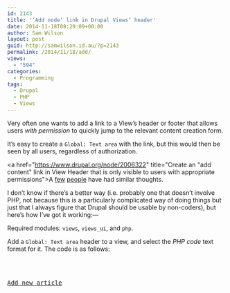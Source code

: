 ```yaml
---
id: 2143
title: '‘Add node’ link in Drupal Views’ header'
date: 2014-11-18T08:29:09+00:00
author: Sam Wilson
layout: post
guid: http://samwilson.id.au/?p=2143
permalink: /2014/11/18/add/
views:
  - "594"
categories:
  - Programming
tags:
  - Drupal
  - PHP
  - Views
---
```

Very often one wants to add a link to a View’s header or footer that allows users _with permission_ to quickly jump to the relevant content creation form.

It’s easy to create a `Global: Text area` with the link, but this would then be seen by all users, regardless of authorization.

<a href="https://www.drupal.org/node/2006322" title="Create an "add content" link in View Header that is only visible to users with appropriate permissions">A</a> [few](http://drupal.stackexchange.com/questions/131247/create-node-link-in-views-header-and-open-in-popup "create node link in views header and open in popup") [people](https://www.drupal.org/node/891142 "Edit / delete & add content from within a view") have had similar thoughts.

I don’t know if there’s a better way (i.e. probably one that doesn’t involve PHP, not because this is a particularly complicated way of doing things but just that I always figure that Drupal should be usable by non-coders), but here’s how I’ve got it working:—

Required modules: `views`, `views_ui`, and `php`.

Add a `Global: Text area` header to a view, and select the _PHP code_ text format for it. The code is as follows:

<pre lang="PHP"><?php if (user_access('create article content')): ?>


<a href="<?=url('node/add/article')?>" class="btn btn-default">Add new article</a>
<?php endif ?>
</pre>